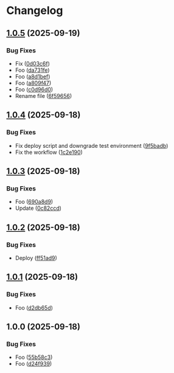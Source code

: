 # Changelog

## [1.0.5](https://github.com/d12/release-please-testing/compare/v1.0.4...v1.0.5) (2025-09-19)


### Bug Fixes

* Fix ([0d03c6f](https://github.com/d12/release-please-testing/commit/0d03c6f4597536d24c87ef37a6f4ab02a371f1e1))
* Foo ([da731fe](https://github.com/d12/release-please-testing/commit/da731fef419cff445e4e5ca25b89335d0fb88601))
* Foo ([a8d1bef](https://github.com/d12/release-please-testing/commit/a8d1bef7583c7e2e4f690ea401bc32bfae2b2881))
* Foo ([a809f47](https://github.com/d12/release-please-testing/commit/a809f4738c2e67a9eefebd0afc2bfbebb2171625))
* Foo ([c0d96d0](https://github.com/d12/release-please-testing/commit/c0d96d079822d5a2806508c4e50c763857833f21))
* Rename file ([6f59656](https://github.com/d12/release-please-testing/commit/6f596569159673d097ba72cce96dd9d3ee9604aa))

## [1.0.4](https://github.com/d12/release-please-testing/compare/v1.0.3...v1.0.4) (2025-09-18)


### Bug Fixes

* Fix deploy script and downgrade test environment ([9f5badb](https://github.com/d12/release-please-testing/commit/9f5badb869192aca7b04fc2ecfb80e16252bc1f2))
* Fix the workflow ([1c2e190](https://github.com/d12/release-please-testing/commit/1c2e190eac2926377f76291cd2b0dfd781bbf41e))

## [1.0.3](https://github.com/d12/release-please-testing/compare/v1.0.2...v1.0.3) (2025-09-18)


### Bug Fixes

* Foo ([690a8d9](https://github.com/d12/release-please-testing/commit/690a8d916e16d1a3b2e8962e894ca85388128012))
* Update ([0c82ccd](https://github.com/d12/release-please-testing/commit/0c82ccdf5377880786039e7cc8fee3f28488e00b))

## [1.0.2](https://github.com/d12/release-please-testing/compare/v1.0.1...v1.0.2) (2025-09-18)


### Bug Fixes

* Deploy ([ff51ad9](https://github.com/d12/release-please-testing/commit/ff51ad9588253db8c706ab32f6fed287f098cabe))

## [1.0.1](https://github.com/d12/release-please-testing/compare/v1.0.0...v1.0.1) (2025-09-18)


### Bug Fixes

* Foo ([d2db65d](https://github.com/d12/release-please-testing/commit/d2db65da1a270028c7280ab6875a23ca563559ea))

## 1.0.0 (2025-09-18)


### Bug Fixes

* Foo ([55b58c3](https://github.com/d12/release-please-testing/commit/55b58c3798a649731cecd8d1ea2e0061efc1a7a7))
* Foo ([d24f939](https://github.com/d12/release-please-testing/commit/d24f939a7ce49070a46d1f7460b4e7c2289f6b05))
